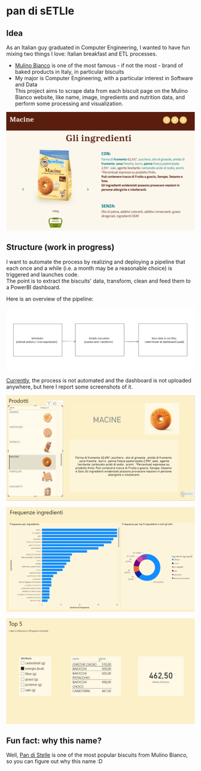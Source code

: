 # pan di sETLle

## Idea
As an Italian guy graduated in Computer Engineering, I wanted to have fun mixing two things I love: Italian breakfast and ETL processes.
- [Mulino Bianco](https://www.mulinobianco.it/home) is one of the most famous - if not the most - brand of baked products in Italy, in particular biscuits  
- My major is Computer Engineering, with a particular interest in Software and Data  
This project aims to scrape data from each biscuit page on the Mulino Bianco website, like name, image, ingredients and nutrition data, and perform some processing and visualization.

![Example image of a biscuit page](images/mb1.png)

## Structure (work in progress)
I want to automate the process by realizing and deploying a pipeline that each once and a while (i.e. a month may be a reasonable choice) is triggered and launches code.  
The point is to extract the biscuits' data, transform, clean and feed them to a PowerBI dashboard.

Here is an overview of the pipeline:

![Pipeline](images/pipeline.png)

<ins>Currently</ins>, the process is not automated and the dashboard is not uploaded anywhere, but here I report some screenshots of it.

![First page of dashboard: products](images/mb2.png)

![Second page of dashboard: ingredients](images/mb3.png)

![Third page of dashboard: top 5](images/mb4.png)

## Fun fact: why this name?
Well, [Pan di Stelle](https://www.pandistelle.it/) is one of the most popular biscuits from Mulino Bianco, so you can figure out why this name :D
